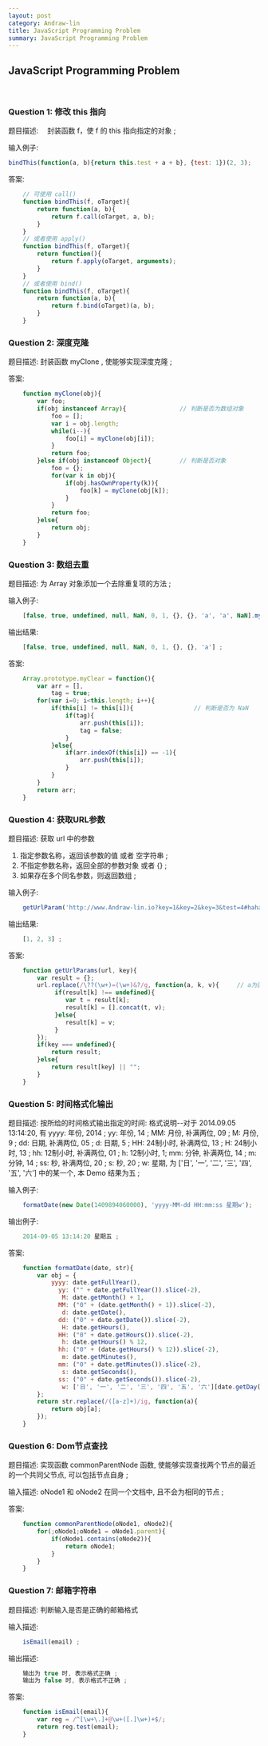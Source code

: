 ```yaml
---
layout: post
category: Andraw-lin
title: JavaScript Programming Problem
summary: JavaScript Programming Problem
---
```


## **JavaScript Programming Problem**
<br/>

### **Question 1: 修改 this 指向**

题目描述:　
封装函数 f，使 f 的 this 指向指定的对象 ;

输入例子: 

```javascript
bindThis(function(a, b){return this.test + a + b}, {test: 1})(2, 3);    // 输出结果为 6
```

答案: 

```javascript
    // 可使用 call()
    function bindThis(f, oTarget){
        return function(a, b){
            return f.call(oTarget, a, b);
        }
    }
    // 或者使用 apply()
    function bindThis(f, oTarget){
        return function(){
            return f.apply(oTarget, arguments);
        }
    }
    // 或者使用 bind()
    function bindThis(f, oTarget){
        return function(a, b){
            return f.bind(oTarget)(a, b);
        }
    }
```

### **Question 2: 深度克隆**

题目描述: 
封装函数 myClone , 使能够实现深度克隆 ;

答案: 

```javascript
    function myClone(obj){
        var foo;
        if(obj instanceof Array){               // 判断是否为数组对象
            foo = [];
            var i = obj.length;
            while(i--){
                foo[i] = myClone(obj[i]);
            }
            return foo;
        }else if(obj instanceof Object){        // 判断是否对象
            foo = {};
            for(var k in obj){
                if(obj.hasOwnProperty(k)){
                    foo[k] = myClone(obj[k]);
                }
            }
            return foo;
        }else{
            return obj;
        }
    }
```

### **Question 3: 数组去重**

题目描述: 
为 Array 对象添加一个去除重复项的方法 ;

输入例子: 

```javascript
    [false, true, undefined, null, NaN, 0, 1, {}, {}, 'a', 'a', NaN].myClear() ;
```

输出结果:

```javascript
    [false, true, undefined, null, NaN, 0, 1, {}, {}, 'a'] ;
```

答案: 

```javascript
    Array.prototype.myClear = function(){
        var arr = [],
            tag = true;
        for(var i=0; i<this.length; i++){
            if(this[i] != this[i]){                 // 判断是否为 NaN
                if(tag){
                    arr.push(this[i]);
                    tag = false;
                }
            }else{
                if(arr.indexOf(this[i]) == -1){
                    arr.push(this[i]);
                }
            }
        }
        return arr;
    }
```

### **Question 4: 获取URL参数**

题目描述: 
获取 url 中的参数
1. 指定参数名称，返回该参数的值 或者 空字符串 ;
2. 不指定参数名称，返回全部的参数对象 或者 {} ;
3. 如果存在多个同名参数，则返回数组 ;

输入例子: 

```javascript
    getUrlParam('http://www.Andraw-lin.io?key=1&key=2&key=3&test=4#haha', 'key') ;
```

输出结果: 

```javascript
    [1, 2, 3] ;
```

答案: 

```javascript
    function getUrlParams(url, key){
        var result = {};
        url.replace(/\??(\w+)=(\w+)&?/g, function(a, k, v){     // a为匹配项, k为第一个捕获组的匹配项, v为第二个捕获组的匹配项
             if(result[k] !== undefined){
                var t = result[k];
                result[k] = [].concat(t, v);
             }else{
                result[k] = v;
             }
        });
        if(key === undefined){
            return result;
        }else{
            return result[key] || "";
        }
    }
```

### **Question 5: 时间格式化输出**

题目描述: 
按所给的时间格式输出指定的时间: 
格式说明--对于 2014.09.05 13:14:20, 有
yyyy: 年份, 2014 ;
yy: 年份, 14 ;
MM: 月份, 补满两位, 09 ;
M: 月份, 9 ;
dd: 日期, 补满两位, 05 ;
d: 日期, 5 ;
HH: 24制小时, 补满两位, 13 ;
H: 24制小时, 13 ;
hh: 12制小时, 补满两位, 01 ;
h: 12制小时, 1;
mm: 分钟, 补满两位, 14 ;
m: 分钟, 14 ;
ss: 秒, 补满两位, 20 ;
s: 秒, 20 ;
w: 星期, 为 ['日', '一', '二', '三', '四', '五', '六'] 中的某一个, 本 Demo 结果为五 ;

输入例子: 

```javascript
    formatDate(new Date(1409894060000), 'yyyy-MM-dd HH:mm:ss 星期w');
```

输出例子: 

```javascript
    2014-09-05 13:14:20 星期五 ;
```

答案: 

```javascript
    function formatDate(date, str){
        var obj = {
            yyyy: date.getFullYear(),
              yy: ("" + date.getFullYear()).slice(-2),
               M: date.getMonth() + 1,
              MM: ("0" + (date.getMonth() + 1)).slice(-2),
               d: date.getDate(),
              dd: ("0" + date.getDate()).slice(-2),
               H: date.getHours(),
              HH: ("0" + date.getHours()).slice(-2),
               h: date.getHours() % 12,
              hh: ("0" + (date.getHours() % 12)).slice(-2),
               m: date.getMinutes(),
              mm: ("0" + date.getMinutes()).slice(-2),
               s: date.getSeconds(),
              ss: ("0" + date.getSeconds()).slice(-2),
               w: ['日', '一', '二', '三', '四', '五', '六'][date.getDay()]
        };
        return str.replace(/([a-z]+)/ig, function(a){
            return obj[a];
        });
    }
```

### **Question 6: Dom节点查找**

题目描述: 
实现函数 commonParentNode 函数, 使能够实现查找两个节点的最近的一个共同父节点, 可以包括节点自身 ;

输入描述:
oNode1 和 oNode2 在同一个文档中, 且不会为相同的节点 ;

答案: 

```javascript
    function commonParentNode(oNode1, oNode2){
        for(;oNode1;oNode1 = oNode1.parent){
            if(oNode1.contains(oNode2)){
                return oNode1;
            }
        }
    }
```

### **Question 7: 邮箱字符串**

题目描述: 
判断输入是否是正确的邮箱格式 

输入描述: 

```javascript
    isEmail(email) ;
```

输出描述: 

```javascript
    输出为 true 时, 表示格式正确 ;
    输出为 false 时, 表示格式不正确 ;
```

答案: 

```javascript
    function isEmail(email){
        var reg = /^[\w+\.]+@\w+([.]\w+)+$/;
        return reg.test(email);
    }
```